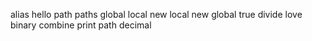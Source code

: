 alias
hello
path
paths
global
local
new local
new global
true
divide
love
binary
combine
print
path
decimal
